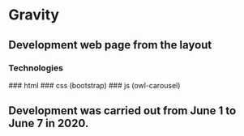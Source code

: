 # Gravity

## Development web page from the layout

<h3>Technologies</h3>
### html
### css (bootstrap)
### js (owl-carousel)

## 

## Development was carried out from June 1 to June 7 in 2020.
